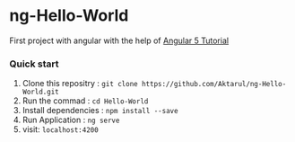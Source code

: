 # ng-Hello-World
First project with angular with the help of [Angular 5 Tutorial](https://www.youtube.com/playlist?list=PLC3y8-rFHvwhBRAgFinJR8KHIrCdTkZcZ)

### Quick start
  1. Clone this repositry : `git clone https://github.com/Aktarul/ng-Hello-World.git`
  2. Run the commad : `cd Hello-World`
  2. Install dependencies : `npm install --save`
  3. Run Application : `ng serve`
  4. visit: `localhost:4200`
